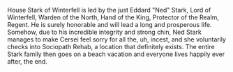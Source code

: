 House Stark of Winterfell is led by the just Eddard "Ned" Stark, Lord of
Winterfell, Warden of the North, Hand of the King, Protector of the Realm,
Regent.  He is surely honorable and will lead a long and prosperous life.
Somehow, due to his incredible integrity and strong chin, Ned Stark manages to make Cersei feel sorry for all the, uh, incest, and she voluntarily checks into Sociopath Rehab, a location that definitely exists.
The entire Stark family then goes on a beach vacation and everyone lives happily ever after, the end.
